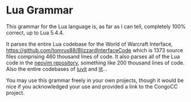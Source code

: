 # Lua Grammar 

This grammar for the Lua language is, as far as I can tell, completely 100% correct, up to Lua 5.4.4.

It parses the entire Lua codebase for the World of Warcraft Interface, https://github.com/tomrus88/BlizzardInterfaceCode which is 1373 source files comprising 460 thousand lines of code. It also parses all of the Lua code in the [neovim repository](https://github.com/neovim/neovim/), something like 200 thousand lines of code. Also the entire codebases of [luvit](https://github.com/luvit/luvit/) and [lit](https://github.com/luvit/lit/)...

You may use this grammar freely in your own projects, though it would be nice if you acknowledged your use and provided a link to the CongoCC project.


